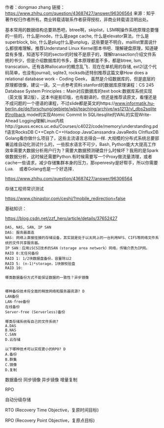 作者：dongmao zhang
链接：https://www.zhihu.com/question/43687427/answer/96306564
来源：知乎
著作权归作者所有。商业转载请联系作者获得授权，非商业转载请注明出处。

基本常用的数据结构总要熟悉吧，btree啊，skiplist，LSM啊操作系统原理总要懂的一些的，什么是inode，什么是page cache, 什么是elevator算法，什么是superblock, bio, 什么是plug什么是unplug，这些要是不明白，maillist里面说什么都很难理解。推荐Understand Linux Kernel那本书吧．理解硬盘原理，知道硬盘有多慢，知道写不同的sector的时候不是原子的，理解transaction介绍文件系统的书少，但是介绍数据库的书多，基本原理都差不多，都是btree, lsm,　transcation，还有各种allocator的概念乱飞．现在在单机用的存储, ext2(这个代码简单，也没有journal), sqlite3, rocksdb还特别推荐这篇文章How does a relational database work - Coding Geek， 虽然是介绍数据库的，但是底层的原理都很像，建议一读。又一点参考资料:stanford的数据库原理课程：CS 245 Database System Principles :: Main对应数据库的text book:数据库系统实现 （英文版 第2版），这本书是影印版，也有翻译的，但还是推荐读原文，看懂还是不成问题的一个德语的课程，不过slide都是英文的https://www.informatik.hu-berlin.de/de/forschung/gebiete/wbi/teaching/archive/ws1213/vl_dbs2sqlite的rollback mode的实现Atomic Commit In SQLitesqlite的WAL的实现Write-Ahead Logging理解Linux内核http://gauss.ececs.uc.edu/Courses/c4022/code/memory/understanding.pdf语言RocksDB             C++Ceph                    C++Hadoop                JavaCanssandra         JavaRedis                     CInfluxDB                Golang看你做什么项目了，这些主流语言总得会一样. 大规模的分布式系统总要部署运维自动化测试什么的，一些胶水语言不可少，Bash, Python能大大提高工作效率需要大数据分析用户行为？需要大数据预测硬盘什么时候坏？我用的是Spark做数据分析，这时候还需要Python.有时候需要写一个Proxy做流量清理，或者cache一些请求，减少存储集群本身的压力，那openresty是好帮手，所以你需要Lua. 　或者Golang也是一个好选择．

https://www.zhihu.com/question/43687427/answer/96306564



存储工程师常识测试

https://www.chinastor.com/ceshi/?mobile_redirection=false

基础知识：

https://blog.csdn.net/zzf_hero/article/details/37652427

~~~
DAS, NAS, SAN, IP SAN
DAS: 服务器直连
NAS: 网络上直接挂接的存储设备，其实就是处于以太网上的一台利用NFS、CIFS等网络文件系统的文件共享服务器。
IP SAN：应用iSCSI技术的SAN（storage area network）网络，传输介质为IP网。
RAID 0:无任何备份
RAID 1: 1/2块数据盘备份，容量除以2
RAID 5: (n-1)*storage，1块做校验盘
RAID 10:

哪类数据备份方式不能保证数据的一致性？异步镜像


哪种备份技术将全面的释放网络和服务器资源? D
LAN备份
LAN-free备份
在线备份
Server-free (Serverless)备份

哪类存储系统有自己的文件系统?
A.DAS
B.NAS
C.SAN
D.云存储

以下哪种技术可以实现更小的RPO? D
A.备份
B.群集
C.镜像
D.复制

~~~

数据备份
同步镜像
异步镜像
增量复制

RPO

自动分级存储


RTO (Recovery Time Objective，复原时间目标)

RPO (Recovery Point Objective，复原点目标)
